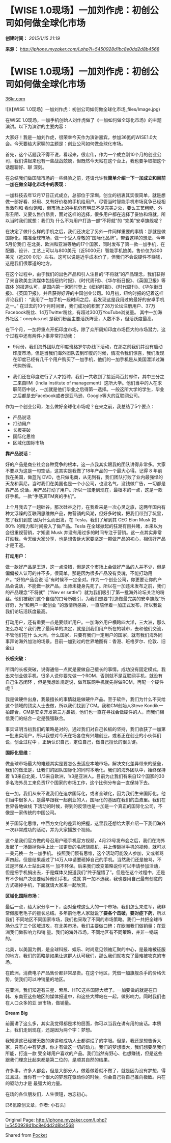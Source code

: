 # 【WISE 1.0现场】一加刘作虎：初创公司如何做全球化市场

**创建时间：**
_2015/1/15 21:19_

**来源：**
_<http://iphone.myzaker.com/l.php?l=5450928d1bc8e0dd2d8b4568>_



# 【WISE 1.0现场】一加刘作虎：初创公司如何做全球化市场

[36kr.com](http://36kr.com)



![](【WISE 1.0现场】一加刘作虎：初创公司如何做全球化市场_files/Image.jpg)

在WISE 1.0现场，一加手机创始人刘作虎做了《一加如何做全球化市场》的主题演讲。以下为演讲的主要内容：

大家好！我是一加刘作虎，很荣幸今天作为演讲嘉宾，参加36氪的WISE1.0大会。今天要给大家聊的主题是：创业公司如何做全球化市场。

首先，这个话题我不得不说，看起来，很宏伟，作为一个成立刚10个月的创业公司，我们讲起来也有一些战战兢兢，但既然今天站在这个台上，我也要争取把这个话题聊好、聊
深刻。

在总结我们做国际市场的一些经验之前，还请允许我**简单介绍一下一加成立和目前一加在做全球化市场中的表现**：

一加科技去年12月17日正式成立，总部位于深圳。创立的初衷其实很简单，就是想做一部好看、好用、又有好价格的手机给用户。尽管当时智能手机市场竞争已经相当激烈和
看似饱和，但市场上的手机仍有明显不尽完美之处，要么工艺粗糙、外形丑陋、又要么售价昂贵，面对这样的选择，很多用户都在选择了妥协和将就。所以当时我们就想：我们为
什么不为用户打造一部“不将就”的 “完美”安卓旗舰呢？

在决定了做什么样的手机之后，我们还决定了另外一件同样重要的事情：那就是做国际化，瞄准全球市场，做一个受人尊敬的“国际化品牌”。带着这样的想法，今年5月份我们
在北美、欧洲和亚洲等地的17个国家，同时发布了第一款一加手机，在配置、设计、工艺上可以与800美元（近5000元）智能手机媲美，售价仅为300美元（近200
0元）左右。这可以说是近乎成本价了，但我们不会说硬件不赚钱，这是我们很厚道的地方。

在这个过程中，由于我们的出色产品和引人注目的“不将就”的产品理念，我们获得了来自欧美主流媒体包括纽约时报》、《时代周刊》、《华尔街日报》、《英国卫报》等媒体
的报道认可，是国内第一家同时登上《纽约时报》、《时代周刊》、《华尔街日报》、《英国卫报》，并且获得好评的中国创业公司。10月初，纽约时报的记着这样评论我们：
“我用了一加手机一段时间之后，我发现这是我用过的最好的安卓手机之一。”
在过去的10个月时间里，我们成功的积累了28万论坛注册用户、37万Facebook粉丝、14万Twitter粉丝，有超过300万YouTube浏览量。
其中一加海外社区：oneplus.net 是我们粉丝主要活跃阵营，人数不多，但活跃度最高。

在下个月，一加将重点开拓印度市场，除了众所周知印度市场巨大的市场潜力，这个过程中还有两件小事非常打动我：

  * 9月份，我们海外团队在印度班格罗尔办线下活动，在那之前我们并没有启动印度市场，但是当我们海外团队去到印度的时候，情况令我们惊喜，我们发现在印度已经有几千个用户购买了一加手机，他们的一加手机是从美国漂洋过海代购所得。

  * 我们还在印度进行了人才招聘，我们一共收到了接近两百封邮件，其中三分之二来自IIM（India Institute of management）这所大学。他们当中的人在求职简历中说，一加就是他们毕业之后得第一选择。一般这所大学的学生，毕业之后都是去Facebook或者是亚马逊、Google等大的互联网公司。

作为一个创业公司，怎么做好全球化市场呢？在来之前，我总结了5个要点：

  * 产品说话
  * 打动用户
  * 长板突破
  * 国际化思维
  * 区域化国际市场

**靠产品说话：**

好的产品是商业社会各种竞争的根本，这一点我其实跟我的团队讲得非常多。大家不要以为这是一句空话，这其实是我做了18年产品的一个最大心得。记得 8
年前我在美国，做蓝光 DVD，也只做电商，从无到有，我们团队打败了业内最强悍的天龙和索尼。当时我们在美国也是一个小公司，也没名气，没钱做广告，一切都是靠产品
说话，用产品打动了用户。所以一加走到现在，最根本的一点，这是一款好手机，一款“手感真TM爽的手机”。

上个月我去了一趟硅谷。那次硅谷之行，在我看来是一次心灵之旅，这两年国内有种太浮躁的互联网思维做产品，做营销的风潮，但好多时候，把我们带到了坑里，忘了我们到底
因为什么而出发，在 Tesla，我们了解到其 CEO Elon Musk 把 80% 的精力和时间投入了做产品。Tesla
在全球掀起的狂潮有目共睹，本来以为会很重视营销，才知道 Musk
并没有用过多的时间专注于营销。这一点其实非常打动我，今天给大家分享，也是想告诉大家要坚定一颗做产品的初心，相信好产品才是王道。

**打动用户：**

做一款好产品是王道，这一点没错，但是这个市场上会做好产品的人并不少，但是偏偏被人认可的并不多。很简单，那是因为很多产品没有灵魂，不能打动用户。“好的产品会说
话”有时候不一定全对。作为一个创业公司，你更要让你的产品会说话，不能做一款产品，出师未捷身先死了。所以在一加还未发布之前，我们的产品理念“不将就”（“Nev
er settle”）就为我们吸引了第一批海外论坛关注的粉丝。他们被我们这个自信的口号所吸引，为我们想要“打造做最完美的安卓旗舰”所好奇，为“和用户一起创业
”的激情所感染，一直陪伴着一加正式发布，所以我说我们论坛活跃度最高。

打动用户，还有重要一点是要倾听用户。一加海外用户横跨四大洋，三大洲，那么怎么办呢？我们做了最简单的决定，就是到我们用户所在的城市，去和他们交流，不管他们在什
么大洲，什么国家，只要有我们一定用户的国家，就有我们海外同事拜访海外加油的场景。目前一加到过的世界地图有：香港、班格罗尔、伦敦、旧金山

**长板突破：**

所谓的长板突破，说得通俗一点就是要做自己擅长的事情。成功没有固定模式，我出来创业做手机，很多人说你要先做一个ROM，否则就不是互联网手机，就没有自己生态闭环
，但是我想谁规定说，做互联网手机就先得做ROM，再配一个硬件呢？

我是做硬件出身，我最擅长的事情就是做硬件产品。至于软件，我们为什么不交给这个领域的顶尖人士去做，所以我们找到了CM。我和CM创始人Steve
Kondik一拍即合，CM是安卓开发第三方鼻祖，他们也一直在寻找会做硬件的人，而我们相信我们的结合一定是强强联合。

事实证明当初我们的策略是对的，通过我们对自己长板的坚持，我们收获了一加第一批忠实用户，所以我想对今天在场各位有兴趣创业，或者正在创业的小伙伴们说，创业过程中
，正确认识自己，定位自己，做自己擅长的很关键。

**国际化思维：**

做全球市场最大的难题其实是要怎么去适应本地市场，解决文化差异带来的壁垒，我们的做法是，让我们的团队国际化的同时本地化。我们的海外团队中，始终保持着
1/3来自北美，1/3来自欧洲，1/3是亚洲人。目前为止我们有来自12个国家的30多名海外员工来负责17个国家的市场工作，这个比例分布会一直保持下去。

在一加，我们从来不说我们在追求国际化，或者全球化，因为我们生来国际化。他们当中很多人，是最早跟我一起创业的人，国际化的基因在我们的血液里。我们在世界各地做线
下活动的时候，得到的反馈也是一加是一个真正的国际化公司，不像是一家传统的中国公司。

关于国际化思维，中西方文化的差异的把握，这里我还想给大家介绍一下我们海外一次非常成功的活动，并为大家播放个视频。

这个是我们官方做的号召用户砸手机官方视频，4月23号发布会之后，我们在海外发起了一场砸掉你手上比一加更贵的名牌旗舰机，并上传砸掉手机的视频，就可以一美元换一
台一加手机。 按照我们惯有思维，这个活动可能没人参加，又或者骂声四起，但是结果超过了14万人申请要砸掉自己的手机。当然我们还是被骂，不过是环保人士站出来骂一
加不环保。后来我们改变策略说你可以申请参加活动，但是把手机捐出去，于是媒体又报道我们“终于醒悟了”。但是在这个过程中，还是有不少用户决议要砸掉他们手机，说就
算一加不选我，我也要用自己最有创意的方式砸掉手机，下面就请大家来一起欣赏。

**区域化国际市场：**

最后一点，给大家分享一下，面对全球这么大的一个市场，我们怎么来进军，我非常佩服老毛子的擅长总结。多年前他老人家就说了**要各个击破，要对症下药**，所以我们
不同地区不同国家市场，我们也采取了不同的市场策略。我们一共把全球市场分成了三个区域进攻，在北美市场，我们主要做口碑；在欧洲我们做销量；在亚洲我们做影响力和销
量。我们的海外市场，不同地区有不同策略，并非一锅端的。

北美，以美国为例，是全球科技、娱乐、时尚意见领袖汇聚的中心，是最难被征服的地方，我们的策略是如果让这群人认可我们，那么我们就攻克了最难被攻克的市场。

在欧洲，消费电子产品售价都非常昂贵。在这个地区，凭借一加旗舰杀手的价格优势，使我们可以冲销量的地区。

在亚洲，我们知道有三星、索尼、HTC这些国际大牌了。一加要做的就是在日韩、东南亚这些地区的媒体报道中，和这些大牌站在一起，做影响力。同时我们也在人口众多的亚
洲市场，做销量。

**Dream Big**

前面讲了这么多，其实我觉得都是术的层面，你可以当我在讲有用的废话。本质上，我们走到现在，还是因为两个字：梦想。

我知道这已经被无数的演讲和成功人士都讲烂了的字眼。但是，我还是想告诉大家，只有心中有梦想，你才有做这一切的动力。我们的梦想很大，我们想要尽我们所能，打造一款
受全球用户喜欢的产品。我们当然有野心、也想赚钱，但是这些跟我们理念比起来都是第二位的，是顺其自然的结果。

许多事，许多人都会，但是大部分人，做着做着就不做了，就是因为没有梦想，得过且过。当你有一个很大的梦想在驱动你的时候，你会自己将自己推向极致。内在的驱动力才是
最强大的力量。

在场的各位朋友们，人生很短，勿忘初心。

[36氪原创文章，作者: 小石头]

* * *

Original Page: <http://iphone.myzaker.com/l.php?l=5450928d1bc8e0dd2d8b4568>

Shared from [Pocket](http://readitlaterlist.com)

 

